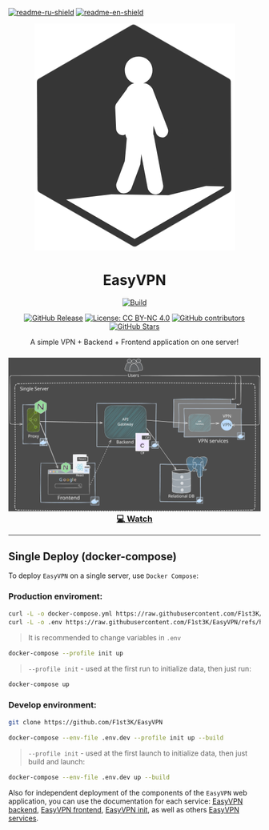 [![readme-ru-shield]][readme-ru-url]
[![readme-en-shield]][readme-en-url]

[readme-ru-shield]: https://img.shields.io/badge/ru-gray
[readme-ru-url]: README.md
[readme-en-shield]: https://img.shields.io/badge/en-blue
[readme-en-url]: README.en_EN.md


<div align="center">

![Logo](.img/EasyVPN-logo.png)

# EasyVPN

[![Build](https://github.com/F1st3K/EasyVPN/actions/workflows/test-single-deploy.yml/badge.svg)](https://github.com/F1st3K/EasyVPN/actions/workflows/test-single-deploy.yml) 

[![GitHub Release](https://img.shields.io/github/v/release/F1st3K/EasyVPN)](https://hub.docker.com/u/easyvpn)
[![License: CC BY-NC 4.0](https://img.shields.io/badge/License-CC_BY--NC_4.0-lightgrey.svg)](https://creativecommons.org/licenses/by-nc/4.0/)
[![GitHub contributors](https://img.shields.io/github/contributors/F1st3K/EasyVPN)](https://GitHub.com/F1st3K/EasyVPN/graphs/contributors/) 
[![GitHub Stars](https://img.shields.io/github/stars/F1st3K/EasyVPN.svg)](https://github.com/F1st3K/EasyVPN/stargazers) 

A simple VPN + Backend + Frontend application on one server!

[
    <h3>
    ![System Design](.img/SystemDesign.excalidraw.svg)
    💻 Watch
    </h3>
](https://www.youtube.com/watch?v=nR8FZ8_98pk)

---

</div>

## Single Deploy (docker-compose)
To deploy `EasyVPN` on a single server, use `Docker Compose`:

### Production enviroment:

```bash
curl -L -o docker-compose.yml https://raw.githubusercontent.com/F1st3K/EasyVPN/refs/heads/main/docker-compose.yml && \
curl -L -o .env https://raw.githubusercontent.com/F1st3K/EasyVPN/refs/heads/main/.env.dev
```

> It is recommended to change variables in `.env`

```bash
docker-compose --profile init up
```

> `--profile init` - used at the first run to initialize data, then just run:
```bash
docker-compose up
```

### Develop environment:

```bash
git clone https://github.com/F1st3K/EasyVPN
```

```bash
docker-compose --env-file .env.dev --profile init up --build
```

> `--profile init` - used at the first launch to initialize data, then just build and launch:
```bash
docker-compose --env-file .env.dev up --build
```

Also for independent deployment of the components of the `EasyVPN` web application, you can use the documentation for each service:
[EasyVPN backend](backend/README.md), [EasyVPN frontend](/frontend/README.md), [EasyVPN init](/init/README.md), as well as others [EasyVPN services](/services/README.md).